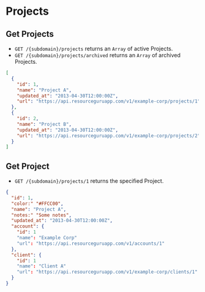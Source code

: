 # Projects

## Get Projects

* `GET /{subdomain}/projects` returns an `Array` of active Projects.
* `GET /{subdomain}/projects/archived` returns an `Array` of archived Projects.

```json
[
  {
    "id": 1,
    "name": "Project A",
    "updated_at": "2013-04-30T12:00:00Z",
    "url": "https://api.resourceguruapp.com/v1/example-corp/projects/1"
  },
  {
    "id": 2,
    "name": "Project B",
    "updated_at": "2013-04-30T12:00:00Z",
    "url": "https://api.resourceguruapp.com/v1/example-corp/projects/2"
  }
]
```

## Get Project

* `GET /{subdomain}/projects/1` returns the specified Project.

```json
{
  "id": 1,
  "color:" "#FFCC00",
  "name": "Project A",
  "notes:" "Some notes",
  "updated_at": "2013-04-30T12:00:00Z",
  "account": {
    "id": 1
    "name": "Example Corp"
    "url": "https://api.resourceguruapp.com/v1/accounts/1"
  },
  "client": {
    "id": 1
    "name": "Client A"
    "url": "https://api.resourceguruapp.com/v1/example-corp/clients/1"
  }
}
```

